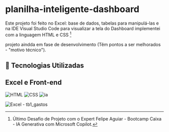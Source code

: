 # planilha-inteligente-dashboard

Este projeto foi feito no Excel: base de dados, tabelas para manipulá-las e na IDE Visual Studio Code para visualizar a tela do Dashboard implementei com a linguagem HTML e CSS [^1]

projeto aindda em fase de desenvolvimento (Têm pontos a ser melhorados - "motivo técnico").

## 🤖 Tecnologias Utilizadas
## Excel e Front-end 
![HTML](https://img.shields.io/badge/HTML-000?style=for-the-badge&logo=html5&logoColor=30A3DC)
![CSS](https://img.shields.io/badge/CSS-000?style=for-the-badge&logo=css3&logoColor=E94D5F)
![ia](https://github.com/user-attachments/assets/eb3150c5-1785-41ae-8091-9cff51ebfdeb)

![Excel - tb1_gastos](https://github.com/user-attachments/assets/d43f5fc5-b99a-454c-a5a9-e854b708654f)

[^1]: Último Desafio de Projeto com o Expert Felipe Aguiar - Bootcamp Caixa - IA Generativa com Microsoft Copilot. 
